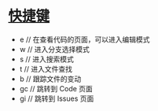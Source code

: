 # [快捷键](https://help.github.com/en/articles/using-keyboard-shortcuts)

- e // 在查看代码的页面，可以进入编辑模式
- w // 进入分支选择模式
- s // 进入搜索模式
- t // 进入文件查找
- b // 跟踪文件的变动
- gc // 跳转到 Code 页面
- gi // 跳转到 Issues 页面
